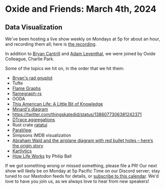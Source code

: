 # Oxide and Friends: March 4th, 2024

## Data Visualization

We've been hosting a live show weekly on Mondays at 5p for about an hour,
and recording them all; here is
[the recording](https://youtu.be/qEoE98oV9mc).

In addition to
[Bryan Cantrill](https://mastodon.social/@bcantrill) and
[Adam Leventhal](https://mastodon.social/@ahl),
we were joined by Oxide Colleague,
Charlie Park.

Some of the topics we hit on, in the order that we hit them:

- [Bryan's rad gnuplot](https://twitter.com/bcantrill/status/1760501008126619967)
- Tufte
- [Flame Graphs](https://www.brendangregg.com/flamegraphs.html)
- [flamegraph-rs](https://github.com/flamegraph-rs/flamegraph)
- OODA
- [This American Life: A Little Bit of Knowledge](https://www.thisamericanlife.org/293/transcript)
- [Minard's diagram](https://www.edwardtufte.com/tufte/minard)
- https://twitter.com/thingskatedid/status/1386077306381242371
- [DTrace aggregations](https://bcantrill.dtrace.org/2013/11/10/agghist-aggzoom-and-aggpack/)
- Rust crate [ratatui](https://github.com/ratatui-org/ratatui)
- [ParaView](https://www.paraview.org/)
- Simpsons IMDB visualization
- [Abraham Wald and the airplane diagram with red bullet holes – here’s the origin story](https://www.cameronmoll.com/journal/abraham-wald-red-bullet-holes-origin-story)
- [Kartlytics](https://www.davepacheco.net/blog/2013/kartlytics/)
- [How Life Works](https://press.uchicago.edu/ucp/books/book/chicago/H/bo207403562.html) by Philip Ball

If we got something wrong or missed something, please file a PR!
Our next show will likely be on Monday at 5p Pacific Time on our Discord
server; stay tuned to our Mastodon feeds for details, or [subscribe to this
calendar](https://calendar.google.com/calendar/ical/c_318925f4185aa71c4524d0d6127f31058c9e21f29f017d48a0fca6f564969cd0%40group.calendar.google.com/public/basic.ics).
We'd love to have you join us, as we always love to hear from new speakers!

